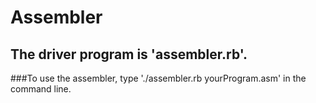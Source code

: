 # Assembler
## The driver program is 'assembler.rb'.
###To use the assembler, type './assembler.rb yourProgram.asm' in the command line.